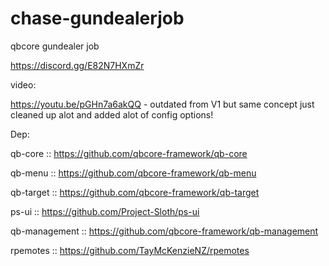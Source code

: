 # chase-gundealerjob
qbcore gundealer job

https://discord.gg/E82N7HXmZr 

video:

https://youtu.be/pGHn7a6akQQ - outdated from V1  but same concept just cleaned up alot and added alot of config options!

Dep:

qb-core :: https://github.com/qbcore-framework/qb-core

qb-menu :: https://github.com/qbcore-framework/qb-menu

qb-target :: https://github.com/qbcore-framework/qb-target

ps-ui :: https://github.com/Project-Sloth/ps-ui

qb-management ::  https://github.com/qbcore-framework/qb-management

rpemotes :: https://github.com/TayMcKenzieNZ/rpemotes
